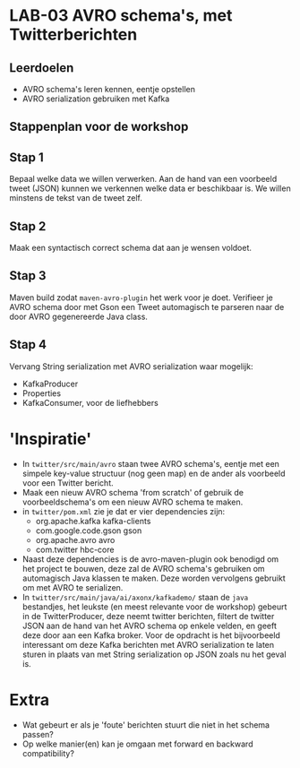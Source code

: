 # LAB-03 AVRO schema's, met Twitterberichten

## Leerdoelen
- AVRO schema's leren kennen, eentje opstellen
- AVRO serialization gebruiken met Kafka

## Stappenplan voor de workshop

## Stap 1

Bepaal welke data we willen verwerken.
Aan de hand van een voorbeeld tweet (JSON) kunnen we verkennen welke data er beschikbaar is. 
We willen minstens de tekst van de tweet zelf.

## Stap 2

Maak een syntactisch correct schema dat aan je wensen voldoet.

## Stap 3

Maven build zodat `maven-avro-plugin` het werk voor je doet. 
Verifieer je AVRO schema door met Gson een Tweet automagisch te parseren naar de door AVRO gegenereerde Java class.

## Stap 4

Vervang String serialization met AVRO serialization waar mogelijk:
- KafkaProducer
- Properties
- KafkaConsumer, voor de liefhebbers

# 'Inspiratie'

- In `twitter/src/main/avro` staan twee AVRO schema's, eentje met een simpele key-value structuur (nog geen map) en de ander als voorbeeld voor een Twitter bericht.
- Maak een nieuw AVRO schema 'from scratch' of gebruik de voorbeeldschema's om een nieuw AVRO schema te maken.
- in `twitter/pom.xml` zie je dat er vier dependencies zijn:
    - org.apache.kafka kafka-clients
    - com.google.code.gson gson
    - org.apache.avro avro
    - com.twitter hbc-core
- Naast deze dependencies is de avro-maven-plugin ook benodigd om het project te bouwen, deze zal de AVRO schema's gebruiken om automagisch Java klassen te maken. Deze worden vervolgens gebruikt om met AVRO te serializen.
- In `twitter/src/main/java/ai/axonx/kafkademo/` staan de `java` bestandjes, het leukste (en meest relevante voor de workshop) gebeurt in de TwitterProducer, deze neemt twitter berichten, filtert de twitter JSON aan de hand van het AVRO schema op enkele velden, en geeft deze door aan een Kafka broker. Voor de opdracht is het bijvoorbeeld interessant om deze Kafka berichten met AVRO serialization te laten sturen in plaats van met String serialization op JSON zoals nu het geval is.


# Extra

- Wat gebeurt er als je 'foute' berichten stuurt die niet in het schema passen?
- Op welke manier(en) kan je omgaan met forward en backward compatibility?

